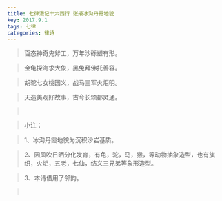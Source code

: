 ```yaml
---
title: 七律漫记十六西行 张掖冰沟丹霞地貌
key: 2017.9.1
tags: 七律
categories: 律诗
---
```


<blockquote class="blockquote-center">百态神奇鬼斧工，万年沙砾塑有形。
</blockquote>
<blockquote class="blockquote-center">金龟探海求大象，黑兔拜佛托善容。
</blockquote>
<blockquote class="blockquote-center">胡驼七女桃园义，战马三军火炬明。
</blockquote>
<blockquote class="blockquote-center">天造美观好故事，古今长颂都灵通。
</blockquote>
<blockquote class="blockquote-center"></br>
</blockquote>
<blockquote class="blockquote-center">小注：
</blockquote>
<blockquote class="blockquote-center">1、冰沟丹霞地貌为沉积沙岩基质。
</blockquote>
<blockquote class="blockquote-center">2、因风吹日晒分化发育，有龟，驼，马，猴，等动物抽象造型，也有旗织，火炬，五老，七仙，结义三兄弟等象形造型。
</blockquote>
<blockquote class="blockquote-center">3、本诗借用了邻韵。
</blockquote>
<blockquote class="blockquote-center"></br>
</blockquote>
